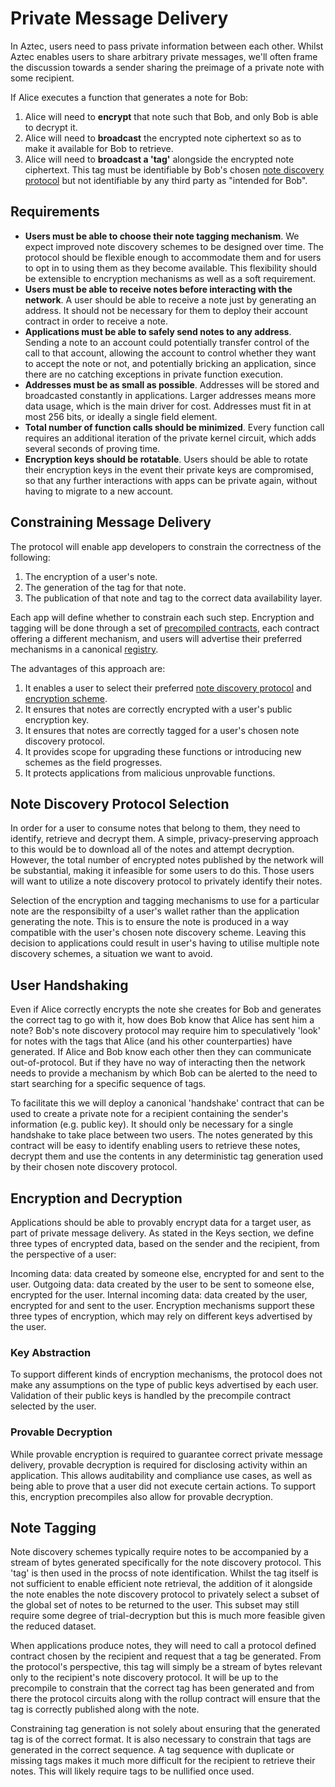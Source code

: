 # Private Message Delivery

In Aztec, users need to pass private information between each other. Whilst Aztec enables users to share arbitrary private messages, we'll often frame the discussion towards a sender sharing the preimage of a private note with some recipient.

If Alice executes a function that generates a note for Bob:

1. Alice will need to **encrypt** that note such that Bob, and only Bob is able to decrypt it.
2. Alice will need to **broadcast** the encrypted note ciphertext so as to make it available for Bob to retrieve.
3. Alice will need to **broadcast a 'tag'** alongside the encrypted note ciphertext. This tag must be identifiable by Bob's chosen [note discovery protocol](./private-msg-delivery.md#note-discovery-protocol-selection) but not identifiable by any third party as "intended for Bob".

## Requirements

- **Users must be able to choose their note tagging mechanism**. We expect improved note discovery schemes to be designed over time. The protocol should be flexible enough to accommodate them and for users to opt in to using them as they become available. This flexibility should be extensible to encryption mechanisms as well as a soft requirement.
- **Users must be able to receive notes before interacting with the network**. A user should be able to receive a note just by generating an address. It should not be necessary for them to deploy their account contract in order to receive a note.
- **Applications must be able to safely send notes to any address**. Sending a note to an account could potentially transfer control of the call to that account, allowing the account to control whether they want to accept the note or not, and potentially bricking an application, since there are no catching exceptions in private function execution.
- **Addresses must be as small as possible**. Addresses will be stored and broadcasted constantly in applications. Larger addresses means more data usage, which is the main driver for cost. Addresses must fit in at most 256 bits, or ideally a single field element.
- **Total number of function calls should be minimized**. Every function call requires an additional iteration of the private kernel circuit, which adds several seconds of proving time.
- **Encryption keys should be rotatable**. Users should be able to rotate their encryption keys in the event their private keys are compromised, so that any further interactions with apps can be private again, without having to migrate to a new account.

## Constraining Message Delivery

The protocol will enable app developers to constrain the correctness of the following:

1. The encryption of a user's note.
2. The generation of the tag for that note.
3. The publication of that note and tag to the correct data availability layer.

Each app will define whether to constrain each such step. Encryption and tagging will be done through a set of [precompiled contracts](../addresses-and-keys/precompiles.md), each contract offering a different mechanism, and users will advertise their preferred mechanisms in a canonical [registry](../pre-compiled-contracts/registry.md).

The advantages of this approach are:

1. It enables a user to select their preferred [note discovery protocol](./private-msg-delivery.md#note-discovery-protocol-selection) and [encryption scheme](./private-msg-delivery.md#encryption-and-decryption).
2. It ensures that notes are correctly encrypted with a user's public encryption key.
3. It ensures that notes are correctly tagged for a user's chosen note discovery protocol.
4. It provides scope for upgrading these functions or introducing new schemes as the field progresses.
5. It protects applications from malicious unprovable functions.

## Note Discovery Protocol Selection

In order for a user to consume notes that belong to them, they need to identify, retrieve and decrypt them. A simple, privacy-preserving approach to this would be to download all of the notes and attempt decryption. However, the total number of encrypted notes published by the network will be substantial, making it infeasible for some users to do this. Those users will want to utilize a note discovery protocol to privately identify their notes.

Selection of the encryption and tagging mechanisms to use for a particular note are the responsibilty of a user's wallet rather than the application generating the note. This is to ensure the note is produced in a way compatible with the user's chosen note discovery scheme. Leaving this decision to applications could result in user's having to utilise multiple note discovery schemes, a situation we want to avoid.

## User Handshaking

Even if Alice correctly encrypts the note she creates for Bob and generates the correct tag to go with it, how does Bob know that Alice has sent him a note? Bob's note discovery protocol may require him to speculatively 'look' for notes with the tags that Alice (and his other counterparties) have generated. If Alice and Bob know each other then they can communicate out-of-protocol. But if they have no way of interacting then the network needs to provide a mechanism by which Bob can be alerted to the need to start searching for a specific sequence of tags.

To facilitate this we will deploy a canonical 'handshake' contract that can be used to create a private note for a recipient containing the sender's information (e.g. public key). It should only be necessary for a single handshake to take place between two users. The notes generated by this contract will be easy to identify enabling users to retrieve these notes, decrypt them and use the contents in any deterministic tag generation used by their chosen note discovery protocol.

## Encryption and Decryption

Applications should be able to provably encrypt data for a target user, as part of private message delivery. As stated in the Keys section, we define three types of encrypted data, based on the sender and the recipient, from the perspective of a user:

Incoming data: data created by someone else, encrypted for and sent to the user.
Outgoing data: data created by the user to be sent to someone else, encrypted for the user.
Internal incoming data: data created by the user, encrypted for and sent to the user.
Encryption mechanisms support these three types of encryption, which may rely on different keys advertised by the user.

### Key Abstraction
To support different kinds of encryption mechanisms, the protocol does not make any assumptions on the type of public keys advertised by each user. Validation of their public keys is handled by the precompile contract selected by the user.

### Provable Decryption
While provable encryption is required to guarantee correct private message delivery, provable decryption is required for disclosing activity within an application. This allows auditability and compliance use cases, as well as being able to prove that a user did not execute certain actions. To support this, encryption precompiles also allow for provable decryption.

## Note Tagging

Note discovery schemes typically require notes to be accompanied by a stream of bytes generated specifically for the note discovery protocol. This 'tag' is then used in the procss of note identification. Whilst the tag itself is not sufficient to enable efficient note retrieval, the addition of it alongside the note enables the note discovery protocol to privately select a subset of the global set of notes to be returned to the user. This subset may still require some degree of trial-decryption but this is much more feasible given the reduced dataset.

When applications produce notes, they will need to call a protocol defined contract chosen by the recipient and request that a tag be generated. From the protocol's perspective, this tag will simply be a stream of bytes relevant only to the recipient's note discovery protocol. It will be up to the precompile to constrain that the correct tag has been generated and from there the protocol circuits along with the rollup contract will ensure that the tag is correctly published along with the note.

Constraining tag generation is not solely about ensuring that the generated tag is of the correct format. It is also necessary to constrain that tags are generated in the correct sequence. A tag sequence with duplicate or missing tags makes it much more difficult for the recipient to retrieve their notes. This will likely require tags to be nullified once used.